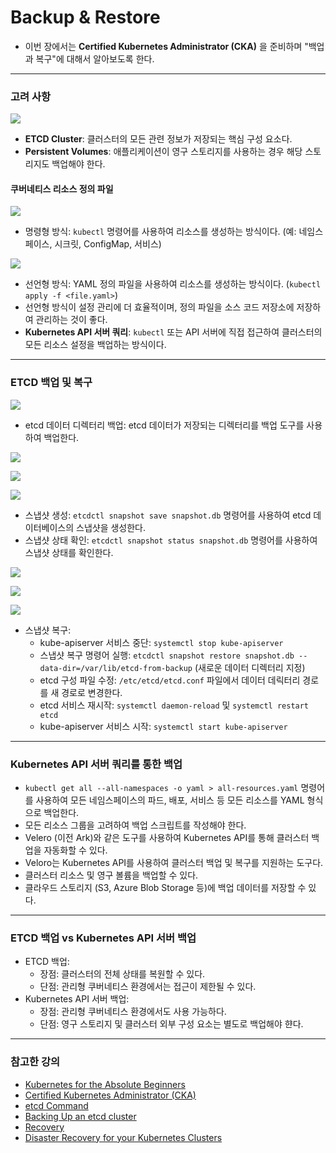 # Backup & Restore

- 이번 장에서는 **Certified Kubernetes Administrator (CKA)** 을 준비하며 "백업과 복구"에 대해서 알아보도록 한다.

---

### 고려 사항

![](images/1-backup-candidates.png)

- **ETCD Cluster**: 클러스터의 모든 관련 정보가 저장되는 핵심 구성 요소다.
- **Persistent Volumes**: 애플리케이션이 영구 스토리지를 사용하는 경우 해당 스토리지도 백업해야 한다.

#### 쿠버네티스 리소스 정의 파일

![](images/2-imerative.png)

- 명령형 방식: `kubectl` 명령어를 사용하여 리소스를 생성하는 방식이다. (예: 네임스페이스, 시크릿, ConfigMap, 서비스)

![](images/3-declarative.png)

- 선언형 방식: YAML 정의 파일을 사용하여 리소스를 생성하는 방식이다. (`kubectl apply -f <file.yaml>`)
- 선언형 방식이 설정 관리에 더 효율적이며, 정의 파일을 소스 코드 저장소에 저장하여 관리하는 것이 좋다.
- **Kubernetes API 서버 쿼리**: `kubectl` 또는 API 서버에 직접 접근하여 클러스터의 모든 리소스 설정을 백업하는 방식이다.

---

### ETCD 백업 및 복구

![](images/4-backup-resource-configs.png)

- etcd 데이터 디렉터리 백업: etcd 데이터가 저장되는 디렉터리를 백업 도구를 사용하여 백업한다.

![](images/5-backup-etcd-1.png)

![](images/6-backup-etcd-2.png)

![](images/7-backup-etcd-3.png)

- 스냅샷 생성: `etcdctl snapshot save snapshot.db` 명령어를 사용하여 etcd 데이터베이스의 스냅샷을 생성한다.
- 스냅샷 상태 확인: `etcdctl snapshot status snapshot.db` 명령어를 사용하여 스냅샷 상태를 확인한다.

![](images/8-restore-etcd-1.png)

![](images/9-resotre-etcd-2.png)

![](images/10-restore-etcd-3.png)

- 스냅샷 복구:
  - kube-apiserver 서비스 중단: `systemctl stop kube-apiserver`
  - 스냅샷 복구 명령어 실행: `etcdctl snapshot restore snapshot.db --data-dir=/var/lib/etcd-from-backup` (새로운 데이터 디렉터리 지정)
  - etcd 구성 파일 수정: `/etc/etcd/etcd.conf` 파일에서 데이터 데릭터리 경로를 새 경로로 변경한다.
  - etcd 서비스 재시작: `systemctl daemon-reload` 및 `systemctl restart etcd`
  - kube-apiserver 서비스 시작: `systemctl start kube-apiserver`

---

### Kubernetes API 서버 쿼리를 통한 백업

- `kubectl get all --all-namespaces -o yaml > all-resources.yaml` 명령어를 사용하여 모든 네임스페이스의 파드, 배포, 서비스 등 모든 리소스를 YAML 형식으로 백업한다.
- 모든 리소스 그룹을 고려하여 백업 스크립트를 작성해야 한다.
- Velero (이전 Ark)와 같은 도구를 사용하여 Kubernetes API를 통해 클러스터 백업을 자동화할 수 있다.
- Veloro는 Kubernetes API를 사용하여 클러스터 백업 및 복구를 지원하는 도구다.
- 클러스터 리소스 및 영구 볼륨을 백업할 수 있다.
- 클라우드 스토리지 (S3, Azure Blob Storage 등)에 백업 데이터를 저장할 수 있다.

---

### ETCD 백업 vs Kubernetes API 서버 백업

- ETCD 백업:
  - 장점: 클러스터의 전체 상태를 복원할 수 있다.
  - 단점: 관리형 쿠버네티스 환경에서는 접근이 제한될 수 있다.
- Kubernetes API 서버 백업:
  - 장점: 관리형 쿠버네티스 환경에서도 사용 가능하다.
  - 단점: 영구 스토리지 및 클러스터 외부 구성 요소는 별도로 백업해야 햔다.

---

### 참고한 강의

- [Kubernetes for the Absolute Beginners](https://www.udemy.com/course/learn-kubernetes)
- [Certified Kubernetes Administrator (CKA)](https://www.udemy.com/course/certified-kubernetes-administrator-with-practice-tests)
- [etcd Command](https://github.com/etcd-io/etcd)
- [Backing Up an etcd cluster](https://kubernetes.io/docs/tasks/administer-cluster/configure-upgrade-etcd/#backing-up-an-etcd-cluster)
- [Recovery](https://github.com/etcd-io/website/blob/main/content/en/docs/v3.5/op-guide/recovery.md)
- [Disaster Recovery for your Kubernetes Clusters](https://www.youtube.com/watch?v=qRPNuT080Hk)